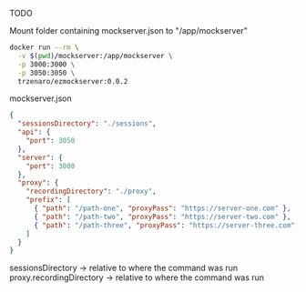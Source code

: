 TODO

Mount folder containing mockserver.json to "/app/mockserver"
```sh
docker run --rm \
  -v $(pwd)/mockserver:/app/mockserver \
  -p 3000:3000 \
  -p 3050:3050 \
  trzenaro/ezmockserver:0.0.2
```


mockserver.json
```json
{
  "sessionsDirectory": "./sessions",
  "api": {
    "port": 3050
  },
  "server": {
    "port": 3000
  },
  "proxy": {
    "recordingDirectory": "./proxy",
    "prefix": [
      { "path": "/path-one", "proxyPass": "https://server-one.com" },
      { "path": "/path-two", "proxyPass": "https://server-two.com" },
      { "path": "/path-three", "proxyPass": "https://server-three.com", "rewrite": "/" }
    ]
  }
}
```

sessionsDirectory -> relative to where the command was run
proxy.recordingDirectory -> relative to where the command was run